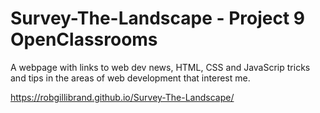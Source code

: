 # Survey-The-Landscape - Project 9 OpenClassrooms

A webpage with links to web dev news, HTML, CSS and JavaScrip tricks and tips in the areas of web development that interest me.

https://robgillibrand.github.io/Survey-The-Landscape/
